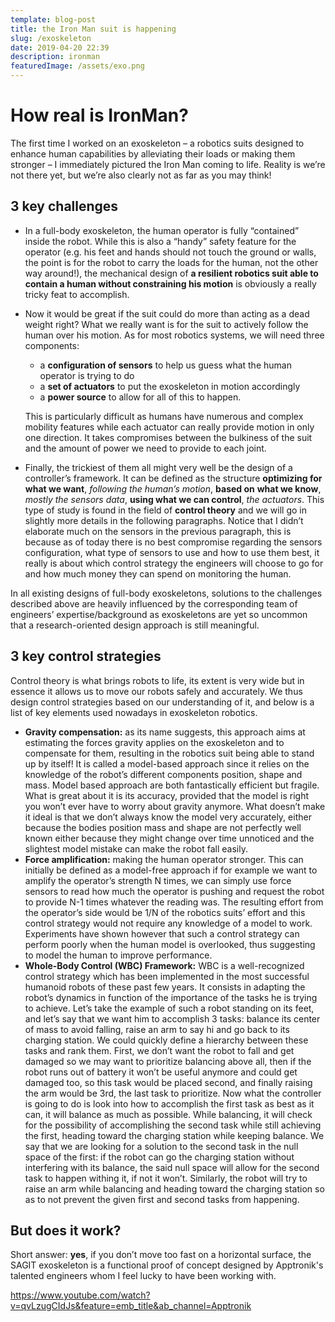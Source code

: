 ```yaml
---
template: blog-post
title: the Iron Man suit is happening
slug: /exoskeleton
date: 2019-04-20 22:39
description: ironman
featuredImage: /assets/exo.png
---
```

<!--StartFragment-->

# How real is IronMan?

The first time I worked on an exoskeleton – a robotics suits designed to enhance human capabilities by alleviating their loads or making them stronger – I immediately pictured the Iron Man coming to life. Reality is we’re not there yet, but we’re also clearly not as far as you may think!

## 3 key challenges

* In a full-body exoskeleton, the human operator is fully “contained” inside the robot. While this is also a “handy” safety feature for the operator (e.g. his feet and hands should not touch the ground or walls, the point is for the robot to carry the loads for the human, not the other way around!), the mechanical design of **a resilient robotics suit able to contain a human without constraining his motion** is obviously a really tricky feat to accomplish.
* Now it would be great if the suit could do more than acting as a dead weight right? What we really want is for the suit to actively follow the human over his motion. As for most robotics systems, we will need three components:

  * a **configuration of sensors** to help us guess what the human operator is trying to do
  * a **set of actuators** to put the exoskeleton in motion accordingly
  * a **power source** to allow for all of this to happen.

  This is particularly difficult as humans have numerous and complex mobility features while each actuator can really provide motion in only one direction. It takes compromises between the bulkiness of the suit and the amount of power we need to provide to each joint.
* Finally, the trickiest of them all might very well be the design of a controller’s framework. It can be defined as the structure **optimizing for** **what we want**, *following the human’s motion*, **based on** **what we know**, *mostly the sensors data*, **using what we can control**, *the actuators*. This type of study is found in the field of **control theory** and we will go in slightly more details in the following paragraphs. Notice that I didn’t elaborate much on the sensors in the previous paragraph, this is because as of today there is no best compromise regarding the sensors configuration, what type of sensors to use and how to use them best, it really is about which control strategy the engineers will choose to go for and how much money they can spend on monitoring the human.

In all existing designs of full-body exoskeletons, solutions to the challenges described above are heavily influenced by the corresponding team of engineers’ expertise/background as exoskeletons are yet so uncommon that a research-oriented design approach is still meaningful.

## 3 key control strategies

Control theory is what brings robots to life, its extent is very wide but in essence it allows us to move our robots safely and accurately. We thus design control strategies based on our understanding of it, and below is a list of key elements used nowadays in exoskeleton robotics.

* **Gravity compensation:** as its name suggests, this approach aims at estimating the forces gravity applies on the exoskeleton and to compensate for them, resulting in the robotics suit being able to stand up by itself! It is called a model-based approach since it relies on the knowledge of the robot’s different components position, shape and mass. Model based approach are both fantastically efficient but fragile. What is great about it is its accuracy, provided that the model is right you won’t ever have to worry about gravity anymore. What doesn’t make it ideal is that we don’t always know the model very accurately, either because the bodies position mass and shape are not perfectly well known either because they might change over time unnoticed and the slightest model mistake can make the robot fall easily.
* **Force amplification:** making the human operator stronger. This can initially be defined as a model-free approach if for example we want to amplify the operator’s strength N times, we can simply use force sensors to read how much the operator is pushing and request the robot to provide N-1 times whatever the reading was. The resulting effort from the operator’s side would be 1/N of the robotics suits’ effort and this control strategy would not require any knowledge of a model to work. Experiments have shown however that such a control strategy can perform poorly when the human model is overlooked, thus suggesting to model the human to improve performance.
* **Whole-Body Control (WBC) Framework:** WBC is a well-recognized control strategy which has been implemented in the most successful humanoid robots of these past few years. It consists in adapting the robot’s dynamics in function of the importance of the tasks he is trying to achieve. Let’s take the example of such a robot standing on its feet, and let’s say that we want him to accomplish 3 tasks: balance its center of mass to avoid falling, raise an arm to say hi and go back to its charging station. We could quickly define a hierarchy between these tasks and rank them. First, we don’t want the robot to fall and get damaged so we may want to prioritize balancing above all, then if the robot runs out of battery it won’t be useful anymore and could get damaged too, so this task would be placed second, and finally raising the arm would be 3rd, the last task to prioritize. Now what the controller is going to do is look into how to accomplish the first task as best as it can, it will balance as much as possible. While balancing, it will check for the possibility of accomplishing the second task while still achieving the first, heading toward the charging station while keeping balance. We say that we are looking for a solution to the second task in the null space of the first: if the robot can go the charging station without interfering with its balance, the said null space will allow for the second task to happen withing it, if not it won’t. Similarly, the robot will try to raise an arm while balancing and heading toward the charging station so as to not prevent the given first and second tasks from happening.

## But does it work?

Short answer: **yes**, if you don’t move too fast on a horizontal surface, the SAGIT exoskeleton is a functional proof of concept designed by Apptronik's talented engineers whom I feel lucky to have been working with.

<https://www.youtube.com/watch?v=qvLzugCIdJs&feature=emb_title&ab_channel=Apptronik>

<!--EndFragment-->